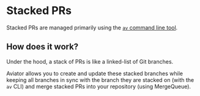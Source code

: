 # Stacked PRs

Stacked PRs are managed primarily using the [`av` command line tool](../aviator-cli/).

## How does it work?

Under the hood, a stack of PRs is like a linked-list of Git branches.

Aviator allows you to create and update these stacked branches while keeping all branches in sync with the branch they are stacked on (with the `av` CLI) and merge stacked PRs into your repository (using MergeQueue).
